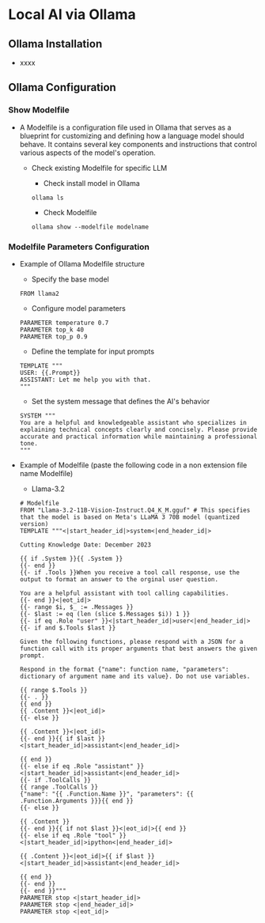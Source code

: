 # Local AI via Ollama

## Ollama Installation
- xxxx

## Ollama Configuration

### Show Modelfile
- A Modelfile is a configuration file used in Ollama that serves as a blueprint for customizing and defining how a language model should behave. It contains several key components and instructions that control various aspects of the model's operation.
    - Check existing Modelfile for specific LLM
        - Check install model in Ollama
    
        ```
        ollama ls
        ```
        

        - Check Modelfile
    
        ```
        ollama show --modelfile modelname
        ```

### Modelfile Parameters Configuration  
- Example of Ollama Modelfile structure

    - Specify the base model
 
    ```
    FROM llama2
    ```
    
    
    - Configure model parameters
 
    ```
    PARAMETER temperature 0.7
    PARAMETER top_k 40
    PARAMETER top_p 0.9
    ```
    
    
    - Define the template for input prompts
 
    ```
    TEMPLATE """
    USER: {{.Prompt}}
    ASSISTANT: Let me help you with that.
    """
    ```
    
    
    - Set the system message that defines the AI's behavior
 
    ```
    SYSTEM """
    You are a helpful and knowledgeable assistant who specializes in explaining technical concepts clearly and concisely. Please provide accurate and practical information while maintaining a professional tone.
    """
    ```
    
- Example of Modelfile (paste the following code in a non extension file name Modelfile)
    - Llama-3.2
 
    ```
    # Modelfile
    FROM "Llama-3.2-11B-Vision-Instruct.Q4_K_M.gguf" # This specifies that the model is based on Meta's LLaMA 3 70B model (quantized version)
    TEMPLATE """<|start_header_id|>system<|end_header_id|>

    Cutting Knowledge Date: December 2023

    {{ if .System }}{{ .System }}
    {{- end }}
    {{- if .Tools }}When you receive a tool call response, use the output to format an answer to the orginal user question.

    You are a helpful assistant with tool calling capabilities.
    {{- end }}<|eot_id|>
    {{- range $i, $_ := .Messages }}
    {{- $last := eq (len (slice $.Messages $i)) 1 }}
    {{- if eq .Role "user" }}<|start_header_id|>user<|end_header_id|>
    {{- if and $.Tools $last }}

    Given the following functions, please respond with a JSON for a function call with its proper arguments that best answers the given prompt.

    Respond in the format {"name": function name, "parameters": dictionary of argument name and its value}. Do not use variables.

    {{ range $.Tools }}
    {{- . }}
    {{ end }}
    {{ .Content }}<|eot_id|>
    {{- else }}

    {{ .Content }}<|eot_id|>
    {{- end }}{{ if $last }}<|start_header_id|>assistant<|end_header_id|>

    {{ end }}
    {{- else if eq .Role "assistant" }}<|start_header_id|>assistant<|end_header_id|>
    {{- if .ToolCalls }}
    {{ range .ToolCalls }}
    {"name": "{{ .Function.Name }}", "parameters": {{ .Function.Arguments }}}{{ end }}
    {{- else }}

    {{ .Content }}
    {{- end }}{{ if not $last }}<|eot_id|>{{ end }}
    {{- else if eq .Role "tool" }}<|start_header_id|>ipython<|end_header_id|>

    {{ .Content }}<|eot_id|>{{ if $last }}<|start_header_id|>assistant<|end_header_id|>

    {{ end }}
    {{- end }}
    {{- end }}"""
    PARAMETER stop <|start_header_id|>
    PARAMETER stop <|end_header_id|>
    PARAMETER stop <|eot_id|>
    ```
    
